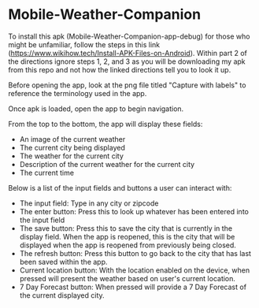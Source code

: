 # Mobile-Weather-Companion

To install this apk (Mobile-Weather-Companion-app-debug) for those who might be unfamiliar, follow the steps in this link (https://www.wikihow.tech/Install-APK-Files-on-Android). Within part 2 of the directions ignore steps 1, 2, and 3 as you will be downloading my apk from this repo and not how the linked directions tell you to look it up.

Before opening the app, look at the png file titled "Capture with labels" to reference the terminology used in the app.

Once apk is loaded, open the app to begin navigation.

From the top to the bottom, the app will display these fields:
- An image of the current weather
- The current city being displayed
- The weather for the current city
- Description of the current weather for the current city
- The current time

Below is a list of the input fields and buttons a user can interact with: 
- The input field: Type in any city or zipcode 
- The enter button: Press this to look up whatever has been entered into the input field
- The save button: Press this to save the city that is currently in the display field. When the app is reopened, this is the city that will be displayed when the app is reopened from previously being closed.
- The refresh button: Press this button to go back to the city that has last been saved within the app.
- Current location button: With the location enabled on the device, when pressed will present the weather based on user's current location.
- 7 Day Forecast button: When pressed will provide a 7 Day Forecast of the current displayed city.
